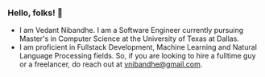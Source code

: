 ### Hello, folks! 👋

- I am Vedant Nibandhe. I am a Software Engineer currently pursuing Master's in Computer Science at the University of Texas at Dallas.
- I am proficient in Fullstack Development, Machine Learning and Natural Language Processing fields. So, if you are looking to hire a fulltime guy or a freelancer, do reach out at vnibandhe@gmail.com.
<!--
**vedantnib/vedantnib** is a ✨ _special_ ✨ repository because its `README.md` (this file) appears on your GitHub profile.

Here are some ideas to get you started:

- 🔭 I’m currently working on ...
- 🌱 I’m currently learning ...
- 👯 I’m looking to collaborate on ...
- 🤔 I’m looking for help with ...
- 💬 Ask me about ...
- 📫 How to reach me: ...
- 😄 Pronouns: ...
- ⚡ Fun fact: ...
-->
